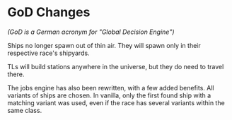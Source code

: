 # GoD Changes #


_(GoD is a German acronym for "Global Decision Engine")_

Ships no longer spawn out of thin air.  They will spawn only in their respective race's shipyards.

TLs will build stations anywhere in the universe, but they do need to travel there.

The jobs engine has also been rewritten, with a few added benefits.  All variants of ships are chosen.  In vanilla, only the first found ship with a matching variant was used, even if the race has several variants within the same class.